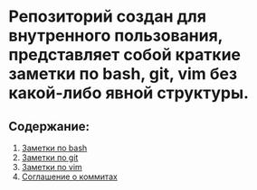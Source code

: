 # Репозиторий создан для внутренного пользования, представляет собой краткие заметки по bash, git, vim без какой-либо явной структуры.

## Содержание:
1. [Заметки по bash](bash.md)
2. [Заметки по git](git.md)
3. [Заметки по vim](vim.md)
4. [Соглашение о коммитах](conventional-commit-messages.md)

